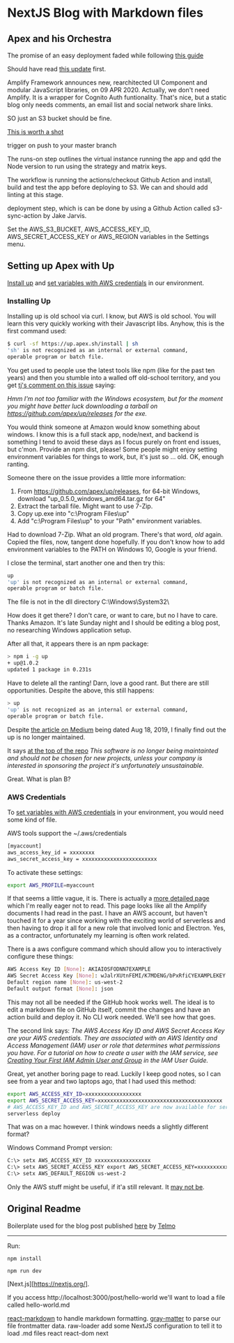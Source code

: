 # NextJS Blog with Markdown files

## Apex and his Orchestra

The promise of an easy deployment faded while following [this guide](https://medium.com/@romanenko/simple-ci-for-next-js-projects-with-apex-up-github-actions-6f0b1b9a5400)

Should have read [this update](https://aws.amazon.com/blogs/mobile/amplify-framework-announces-new-rearchitected-ui-component-and-modular-javascript-libraries/) first.

Amplify Framework announces new, rearchitected UI Component and modular JavaScript libraries, on 09 APR 2020.  Actually, we don't need Amplify.  It is a wrapper for Cognito Auth funtionality.  That's nice, but a static blog only needs comments, an email list and social network share links.

SO just an S3 bucket should be fine.

[This is worth a shot](https://medium.com/trackstack/deploying-a-react-app-to-aws-s3-with-github-actions-b1cb9ba75c95)

trigger on push to your master branch

The runs-on step outlines the virtual instance running the app and qdd the Node version to run using the strategy and matrix keys.

The workflow is running the actions/checkout Github Action and install, build and test the app before deploying to S3.  We can and should add linting at this stage.

deployment step, which is can be done by using a Github Action called s3-sync-action by Jake Jarvis.

Set the AWS_S3_BUCKET, AWS_ACCESS_KEY_ID, AWS_SECRET_ACCESS_KEY or AWS_REGION variables in the Settings menu.

## Setting up Apex with Up

[Install up](https://apex.sh/docs/up/setup/) and [set variables with AWS credentials](https://apex.sh/docs/up/credentials/) in our environment.

### Installing Up

Installing up is old school via curl.  I know, but AWS is old school.  You will learn this very quickly working with their Javascript libs.  Anyhow, this is the first command used:

```bash
$ curl -sf https://up.apex.sh/install | sh
'sh' is not recognized as an internal or external command,
operable program or batch file.
```

You get used to people use the latest tools like npm (like for the past ten years) and then you stumble into a walled off old-school territory, and you get [tj's comment on this issue](https://github.com/apex/up/issues/293) saying:

*Hmm I'm not too familiar with the Windows ecosystem, but for the moment you might have better luck downloading a tarball on https://github.com/apex/up/releases for the exe.*

You would think someone at Amazon would know something about windows.  I know this is a full stack app, node/next, and backend is something I tend to avoid these days as I focus purely on front end issues, but c'mon.  Provide an npm dist, please!  Some people might enjoy setting environment variables for things to work, but, it's just so ... old. OK, enough ranting.

Someone there on the issue provides a little more information:

1. From https://github.com/apex/up/releases, for 64-bit Windows, download "up_0.5.0_windows_amd64.tar.gz for 64"
2. Extract the tarball file. Might want to use 7-Zip.
3. Copy up.exe into "c:\Program Files\up"
4. Add "c:\Program Files\up" to your "Path" environment variables.

Had to download 7-Zip.  What an old program.  There's that word, *old* again.  Copied the files, now, tangent done hopefully.  If you don't know how to add environment variables to the PATH on Windows 10, Google is your friend.

I close the terminal, start another one and then try this:

```bash
up
'up' is not recognized as an internal or external command,
operable program or batch file.
```

The file is not in the dll directory C:\Windows\System32\

How does it get there?  I don't care, or want to care, but no I have to care.  Thanks Amazon.  It's late Sunday night and I should be editing a blog post, no researching Windows application setup.

After all that, it appears there is an npm package:

```bash
> npm i -g up
+ up@1.0.2
updated 1 package in 0.231s
```

Have to delete all the ranting!  Darn, love a good rant.  But there are still opportunities.  Despite the above, this still happens:

```bash
> up
'up' is not recognized as an internal or external command,
operable program or batch file.
```

Despite [the article on Medium](https://medium.com/@romanenko/simple-ci-for-next-js-projects-with-apex-up-github-actions-6f0b1b9a5400) being dated Aug 18, 2019, I finally find out the up is no longer maintained.

It says [at the top of the repo](https://github.com/apex/apex) *This software is no longer being maintainted and should not be chosen for new projects, unless your company is interested in sponsoring the project it's unfortunately unsustainable.*

Great.  What is plan B?

### AWS Credentials

To [set variables with AWS credentials](https://apex.sh/docs/up/credentials/) in your environment, you would need some kind of file.

AWS tools support the ~/.aws/credentials

```bash
[myaccount]
aws_access_key_id = xxxxxxxx
aws_secret_access_key = xxxxxxxxxxxxxxxxxxxxxxxx
```

To activate these settings:

```bash
export AWS_PROFILE=myaccount
```

If that seems a little vague, it is.  There is actually a [more detailed page](https://docs.aws.amazon.com/cli/latest/userguide/cli-chap-configure.html) which I'm really eager not to read.  This page looks like all the Amplify documents I had read in the past.  I have an AWS account, but haven't touched it for a year since working with the exciting world of serverless and then having to drop it all for a new role that involved Ionic and Electron.  Yes, as a contractor, unfortunately my learning is often work related.

There is a aws configure command which should allow you to interactively configure these things:
```bash
AWS Access Key ID [None]: AKIAIOSFODNN7EXAMPLE
AWS Secret Access Key [None]: wJalrXUtnFEMI/K7MDENG/bPxRfiCYEXAMPLEKEY
Default region name [None]: us-west-2
Default output format [None]: json
```

This may not all be needed if the GitHub hook works well.  The ideal is to edit a markdown file on GitHub itself, commit the changes and have an action build and deploy it.  No CLI work needed.  We'll see how that goes.

The second link says: *The AWS Access Key ID and AWS Secret Access Key are your AWS credentials. They are associated with an AWS Identity and Access Management (IAM) user or role that determines what permissions you have. For a tutorial on how to create a user with the IAM service, see [Creating Your First IAM Admin User and Group](https://docs.aws.amazon.com/IAM/latest/UserGuide/getting-started_create-admin-group.html) in the IAM User Guide.*

Great, yet another boring page to read.  Luckily I keep good notes, so I can see from a year and two laptops ago, that I had used this method:

```bash
export AWS_ACCESS_KEY_ID=xxxxxxxxxxxxxxxxxx
export AWS_SECRET_ACCESS_KEY=xxxxxxxxxxxxxxxxxxxxxxxxxxxxxxxxxxxxxxxx
# AWS_ACCESS_KEY_ID and AWS_SECRET_ACCESS_KEY are now available for serverless to use
serverless deploy
```

That was on a mac however.  I think windows needs a slightly different format?

Windows Command Prompt version:

```bash
C:\> setx AWS_ACCESS_KEY_ID xxxxxxxxxxxxxxxxxx
C:\> setx AWS_SECRET_ACCESS_KEY export AWS_SECRET_ACCESS_KEY=xxxxxxxxxxxxxxxxxxxxxxxxxxxxxxxxxxxxxxxx
C:\> setx AWS_DEFAULT_REGION us-west-2
```

Only the AWS stuff might be useful, if it'a still relevant.  It [may not be](https://aws.amazon.com/blogs/mobile/amplify-framework-announces-new-rearchitected-ui-component-and-modular-javascript-libraries/).

## Original Readme

Boilerplate used for the blog post published [here](https://telmo.online/nextjs-blog-in-less-than-1-hour) by [Telmo](https://twitter.com/telmo)

---

Run:

```
npm install
```

```
npm run dev
```

[Next.js][https://nextjs.org/].

If you access http://localhost:3000/post/hello-world we'll want to load a file called hello-world.md


[react-markdown](https://github.com/rexxars/react-markdown) to handle markdown formatting.
[gray-matter](https://www.npmjs.com/package/gray-matter) to parse our file frontmatter data.
raw-loader  add some NextJS configuration to tell it to load .md files
react react-dom next

